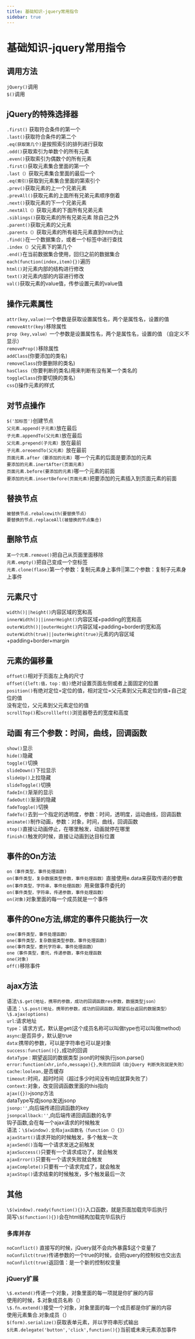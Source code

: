 ```yaml
---
title: 基础知识-jquery常用指令
sidebar: true
---
```


# 基础知识-jquery常用指令

<ClientOnly>
<title-pv/>
</ClientOnly>

## 调用方法

`jQuery()`调用  
`$()`调用

## jQuery的特殊选择器

`.first()` 获取符合条件的第一个  
`.last()`获取符合条件的第二个  
`.eq(获取第几个)`是按照索引的排列进行获取  
`.odd()`获取索引为单数个的所有元素  
`.even()`获取索引为偶数个的所有元素  
`.first()`获取元素集合里面的第一个  
`.last（）`获取元素集合里面的最后一个  
`.eq(索引)`获取到元素集合里面的第索引个  
`.prev()`获取元素的上一个兄弟元素  
`.prevAll()`获取元素的上面所有兄弟元素顺序倒着  
`.next()`获取元素的下一个兄弟元素  
`.nextAll（）`获取元素的下面所有兄弟元素  
`.siblings()`获取元素的所有兄弟元素 除自己之外  
`.parent()`获取元素的父元素  
`.parents（）`获取元素的所有祖先元素直到html为止  
`.find()`在一个数据集合，或者一个标签中进行查找  
`.index（）`父元素下的第几个  
`.end()`在当前数据集合使用，回归之前的数据集合  
`each(function(index,item){})`遍历  
`html()`对元素内部的结构进行修改  
`text()`对元素内部的内容进行修改  
`val()`获取元素的value值，传参设置元素的value值  

## 操作元素属性

`attr(key,value)`一个参数是获取设置属性名，两个是属性名，设置的值  
`removeAttr(key)`移除属性  
`prop（key,value）`一个参数是设置属性名，两个是属性名，设置的值 （自定义不显示）  
`removeProp()`移除属性  
`addClass`(你要添加的类名)  
`removeClass`(你要删除的类名)  
`hasClass`（你要判断的类名)用来判断有没有某一个类名的  
`toggleClass`(你要切换的类名）  
`css`()操作元素的样式  

## 对节点操作

`$('加标签')`创建节点  
`父元素.append(子元素)`放在最后  
`子元素.appendTo(父元素)`放在最后  
`父元素.prepend(子元素）`放在最前  
`子元素.oreoendTo(父元素）`放在最前  
`页面元素.after（要添加的元素）`哪一个元素的后面是要添加的元素  
`要添加的元素.inertAfter(页面元素)`  
`页面元素.before(要添加的元素)`哪一个元素的前面  
`要添加的元素.insertBefore(页面元素)`把要添加的元素插入到页面元素的前面  

## 替换节点

`被替换节点.rebalcewith(要替换节点）`  
`要替换的节点.replaceAll(被替换的节点集合)`  

## 删除节点

`某一个元素.remove()`把自己从页面里面移除  
`元素.empty()`把自己变成一个空标签  
`元素.clone(flase)`第一个参数：复制元素身上事件||第二个参数：复制子元素身上事件  

## 元素尺寸

`width()||height()`内容区域的宽和高  
`innerWidth()||innerHeight()`内容区域+padding的宽和高  
`outerWidth()||outerHeight()`内容区域+padding+border的宽和高  
`outerWidth(true)||outerHeight(true)`元素的内容区域+padding+border+margin  

## 元素的偏移量

`offset()`相对于页面左上角的尺寸  
`offset({left:值，top：值})`绝对设置页面左侧或者上面固定的位置  
`position()`有绝对定位=定位的值，相对定位=父元素到父元素定位的值+自己定位的值  
没有定位，父元素到父元素定位的值  
`scrollTop()`和`scrollleft()`浏览器卷去的宽度和高度  

## 动画 有三个参数：时间，曲线，回调函数

`show()`显示  
`hide()`隐藏  
`toggle()`切换  
`slideDown()`下拉显示  
`slideUp()`上拉隐藏  
`slideToggle()`切换  
`fadeIn()`渐渐的显示  
`fadeOut()`渐渐的隐藏  
`fadeToggle()`切换  
`fadeTo()`去到一个指定的透明度，参数：时间，透明度，运动曲线，回调函数  
`animate()`制作动画，参数：对象，时间，曲线，回调函数  
`stop()`直接让动画停止，在哪里触发，动画就停在哪里  
`finish()`触发的时候，直接让动画到达目标位置  

## 事件的On方法

`on（事件类型，事件处理函数)`  
`on(事件类型，复杂数据类型参数，事件处理函数）`直接使用e.data来获取传递的参数  
`on(事件类型，字符串，事件处理函数）`用来做事件委托的  
`on(事件类型，字符串，传递参数，事件处理函数）`  
`on(对象)`对象里面的每一个成员就是一个事件  

## 事件的One方法,绑定的事件只能执行一次  

`one(事件类型，事件处理函数）`  
`one(事件类型，复杂数据类型参数，事件处理函数)`  
`one(事件类型，委托字符串，事件处理函数）`  
`one（事件类型，委托，传递参数，事件处理函数`  
`one(对象)`  
`off()`移除事件  

## ajax方法

语法`\$.get(地址，携带的参数，成功的回调函数res参数，数据类型json）`  
语法：`\$.post(地址，携带的参数，成功的回调函数，期望后台返回的数据类型）`  
`\$.ajax(options)`  
`url`:请求地址  
`type`：请求方式，默认是get(这个成员名称可以叫做type也可以叫做method)  
`async`:是否异步，默认是true  
`data`:携带的参数，可以是字符串也可以是对象  
`success:function(){},`成功的回调  
`dataType：`期望返回的数据类型  json的时候执行json.parse()  
`error:function(xhr,info,message){},失败的回调（由jQuery 判断失败就是失败）`  
`cache:loolean,`是否缓存  
`timeout:`时间，超时时间（超过多少时间没有响应就算失败了）  
`context:`对象，改变回调函数里面的this指向  
`ajax({})>`jsonp方法  
dataType写成jsonp发送jsonp  
`jsonp:''`,向后端传递回调函数的key  
`jsonpcallback:''`,向后端传递回调函数的名字  
钩子函数,会在每一个ajax请求的时候触发  
语法：`\$(window).全局ajax函数名（function（）{}）`  
`ajaxStart()`请求开始的时候触发，多个触发一次  
`ajaxSend()`当每一个请求发送之前触发  
`ajaxSuccess()`只要有一个请求成功了，就会触发  
`ajaxError()`只要有一个请求失败就会触发  
`ajaxComplete()`只要有一个请求完成了，就会触发  
`ajaxStop()`请求结束的时候触发，多个触发最后一次  

## 其他

`\$(window).ready(function(){})`入口函数，就是页面加载完毕后执行  
简写`\$(function(){})`会在html结构加载完毕后执行  

### 多库并存

`noConflict()` 直接写的时候，jQuery就不会向外暴露\$这个变量了  
`noConfilct(true)`传递参数的一个true的时候，会把jquery的控制权也交出去  
`noConfilct(true)`返回值：是一个新的控制权变量  

### jQuery扩展

`\$.extend()`传递一个对象，对象里面的每一项就是你扩展的内容  
使用的时候，\$.对象成员名称（）  
`\$.fn.extend()`接受一个对象，对象里面的每一个成员都是你扩展的内容  
使用元素集合.对象成员（）  
`$(form).serialize()`获取表单元素，并以字符串形式输出  
`$元素.delegate('button','click',function(){}`当前或未来元素添加事件

<ClientOnly>
  <leave/>
</ClientOnly/>